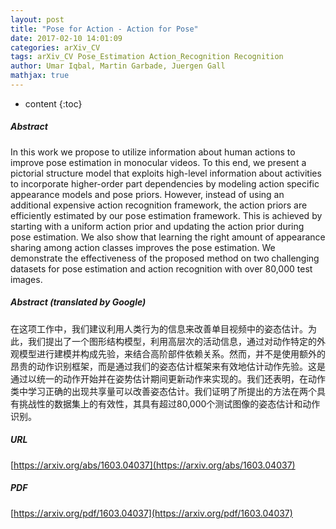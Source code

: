 ```yaml
---
layout: post
title: "Pose for Action - Action for Pose"
date: 2017-02-10 14:01:09
categories: arXiv_CV
tags: arXiv_CV Pose_Estimation Action_Recognition Recognition
author: Umar Iqbal, Martin Garbade, Juergen Gall
mathjax: true
---
```


* content
{:toc}

##### Abstract
In this work we propose to utilize information about human actions to improve pose estimation in monocular videos. To this end, we present a pictorial structure model that exploits high-level information about activities to incorporate higher-order part dependencies by modeling action specific appearance models and pose priors. However, instead of using an additional expensive action recognition framework, the action priors are efficiently estimated by our pose estimation framework. This is achieved by starting with a uniform action prior and updating the action prior during pose estimation. We also show that learning the right amount of appearance sharing among action classes improves the pose estimation. We demonstrate the effectiveness of the proposed method on two challenging datasets for pose estimation and action recognition with over 80,000 test images.

##### Abstract (translated by Google)
在这项工作中，我们建议利用人类行为的信息来改善单目视频中的姿态估计。为此，我们提出了一个图形结构模型，利用高层次的活动信息，通过对动作特定的外观模型进行建模并构成先验，来结合高阶部件依赖关系。然而，并不是使用额外的昂贵的动作识别框架，而是通过我们的姿态估计框架来有效地估计动作先验。这是通过以统一的动作开始并在姿势估计期间更新动作来实现的。我们还表明，在动作类中学习正确的出现共享量可以改善姿态估计。我们证明了所提出的方法在两个具有挑战性的数据集上的有效性，其具有超过80,000个测试图像的姿态估计和动作识别。

##### URL
[https://arxiv.org/abs/1603.04037](https://arxiv.org/abs/1603.04037)

##### PDF
[https://arxiv.org/pdf/1603.04037](https://arxiv.org/pdf/1603.04037)

